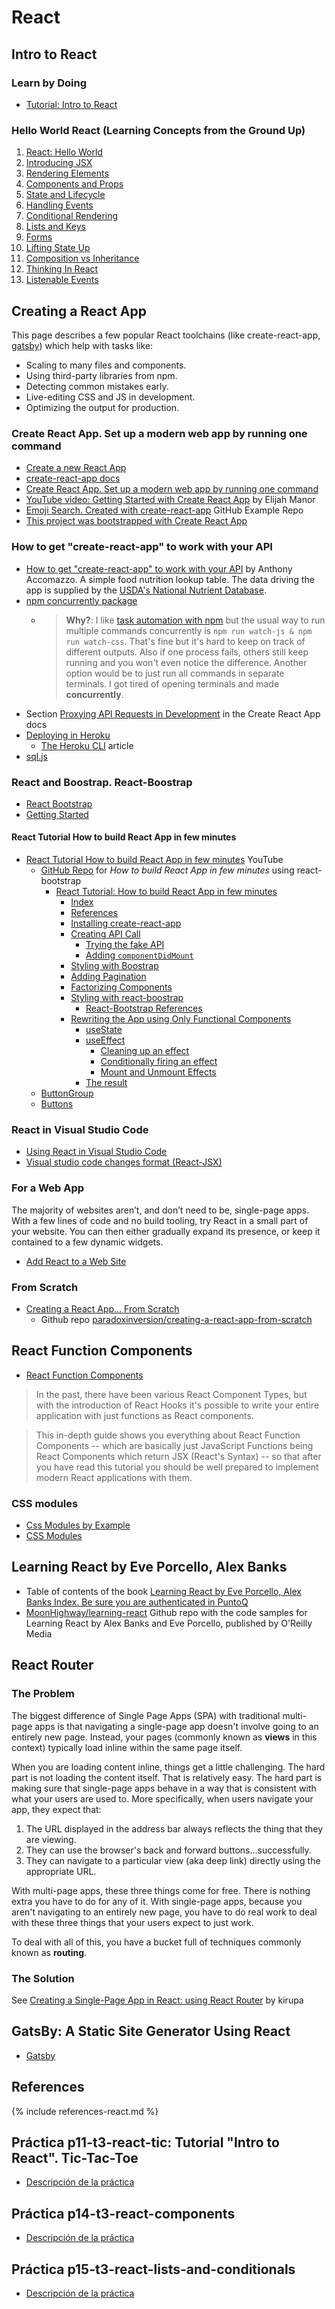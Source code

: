 # React

## Intro to React

###  Learn by Doing

* [Tutorial: Intro to React](https://reactjs.org/tutorial/tutorial.html)

### Hello World React (Learning Concepts from the Ground Up)

1. [React: Hello World](https://reactjs.org/docs/hello-world.html)
2. [Introducing JSX](https://reactjs.org/docs/introducing-jsx.html)
3. [Rendering Elements](https://reactjs.org/docs/rendering-elements.html)
4. [Components and Props](https://reactjs.org/docs/components-and-props.html)
5. [State and Lifecycle](https://reactjs.org/docs/state-and-lifecycle.html)
6. [Handling Events](https://reactjs.org/docs/handling-events.html)
7. [Conditional Rendering](https://reactjs.org/docs/conditional-rendering.html)
8.  [Lists and Keys](https://reactjs.org/docs/lists-and-keys.html)
9.  [Forms](https://reactjs.org/docs/forms.html)
10. [Lifting State Up](https://reactjs.org/docs/lifting-state-up.html)
11. [Composition vs Inheritance](https://reactjs.org/docs/composition-vs-inheritance.html)
12. [Thinking In React](https://reactjs.org/docs/thinking-in-react.html)
13. [Listenable Events](https://reactjs.org/docs/events.html)

## Creating a React App

This page describes a few popular React toolchains (like create-react-app, [gatsby](https://www.gatsbyjs.org/)) which help with tasks like:

- Scaling to many files and components.
- Using third-party libraries from npm.
- Detecting common mistakes early.
- Live-editing CSS and JS in development.
- Optimizing the output for production.



### Create React App. Set up a modern web app by running one command

* [Create a new React App](https://reactjs.org/docs/create-a-new-react-app.html)
* [create-react-app docs](https://create-react-app.dev/docs/getting-started)
* [Create React App. Set up a modern web app by running one command](https://create-react-app.dev/)
* [YouTube video: Getting Started with Create React App](https://youtu.be/eCz3rhsDG5s) by Elijah  Manor
* [Emoji Search. Created with create-react-app](https://github.com/ahfarmer/emoji-search) GitHub Example Repo
* [This project was bootstrapped with Create React App](https://github.com/facebook/create-react-app/blob/master/packages/react-scripts/template/README.md)


### How to get "create-react-app" to work with your API

* [How to get "create-react-app" to work with your API](https://www.newline.co/fullstack-react/articles/using-create-react-app-with-a-server/) by Anthony Accomazzo. A simple food nutrition lookup table. The data driving the app is supplied by the [USDA's National Nutrient Database](https://www.ars.usda.gov/northeast-area/beltsville-md/beltsville-human-nutrition-research-center/nutrient-data-laboratory/docs/usda-national-nutrient-database-for-standard-reference/).
* [npm concurrently package](https://github.com/kimmobrunfeldt/concurrently#readme)
  - > **Why?**: I like [task automation with npm](http://substack.net/task_automation_with_npm_run) but the usual way to run multiple commands concurrently is `npm run watch-js & npm run watch-css`. That's fine but it's hard to keep on track of different outputs. Also if one process fails, others still keep running and you won't even notice the difference. Another option would be to just run all commands in separate terminals. I got tired of opening terminals and made **concurrently**.
* Section [Proxying API Requests in Development](https://create-react-app.dev/docs/proxying-api-requests-in-development/) in the Create React App docs
* [Deploying in Heroku](https://github.com/fullstackreact/food-lookup-demo#deploying)
  * [The Heroku CLI](https://devcenter.heroku.com/articles/heroku-cli) article
* [sql.js](https://github.com/kripken/sql.js)
  
### React and Boostrap. React-Boostrap

* [React Bootstrap](https://react-bootstrap.github.io/)
* [Getting Started](https://react-bootstrap.github.io/getting-started/introduction)

#### React Tutorial How to build React App in few minutes

* [React Tutorial How to build React App in few minutes](https://youtu.be/SPM4xyYd9MI) YouTube
  * [GitHub Repo](https://github.com/ULL-MII-SYTWS-1920/how-to-build-a-react-app) for *How to build React App in few minutes* using react-bootstrap
      - [React Tutorial: How to build React App in few minutes](https://github.com/ULL-MII-SYTWS-1920/how-to-build-a-react-app#react-tutorial-how-to-build-react-app-in-few-minutes)
        - [Index](https://github.com/ULL-MII-SYTWS-1920/how-to-build-a-react-app#index)
        - [References](https://github.com/ULL-MII-SYTWS-1920/how-to-build-a-react-app#references)
        - [Installing create-react-app](https://github.com/ULL-MII-SYTWS-1920/how-to-build-a-react-app#installing-create-react-app)
        - [Creating API Call](https://github.com/ULL-MII-SYTWS-1920/how-to-build-a-react-app#creating-api-call)
          - [Trying the fake API](https://github.com/ULL-MII-SYTWS-1920/how-to-build-a-react-app#trying-the-fake-api)
          - [Adding `componentDidMount`](https://github.com/ULL-MII-SYTWS-1920/how-to-build-a-react-app#adding-componentdidmount)
        - [Styling with Boostrap](https://github.com/ULL-MII-SYTWS-1920/how-to-build-a-react-app#styling-with-boostrap)
        - [Adding Pagination](https://github.com/ULL-MII-SYTWS-1920/how-to-build-a-react-app#adding-pagination)
        - [Factorizing Components](https://github.com/ULL-MII-SYTWS-1920/how-to-build-a-react-app#factorizing-components)
        - [Styling with react-boostrap](https://github.com/ULL-MII-SYTWS-1920/how-to-build-a-react-app#styling-with-react-boostrap)
          - [React-Bootstrap References](https://github.com/ULL-MII-SYTWS-1920/how-to-build-a-react-app#react-bootstrap-references)
        - [Rewriting the App using Only Functional Components](https://github.com/ULL-MII-SYTWS-1920/how-to-build-a-react-app#rewriting-the-app-using-only-functional-components)
          - [useState](https://github.com/ULL-MII-SYTWS-1920/how-to-build-a-react-app#usestate)
          - [useEffect](https://github.com/ULL-MII-SYTWS-1920/how-to-build-a-react-app#useeffect)
            - [Cleaning up an effect](https://github.com/ULL-MII-SYTWS-1920/how-to-build-a-react-app#cleaning-up-an-effect)
            - [Conditionally firing an effect](https://github.com/ULL-MII-SYTWS-1920/how-to-build-a-react-app#conditionally-firing-an-effect)
            - [Mount and Unmount Effects](https://github.com/ULL-MII-SYTWS-1920/how-to-build-a-react-app#mount-and-unmount-effects)
          - [The result](https://github.com/ULL-MII-SYTWS-1920/how-to-build-a-react-app#the-result)
  * [ButtonGroup](https://react-bootstrap.github.io/components/button-group/)
  * [Buttons](https://react-bootstrap.github.io/components/buttons/)


### React in Visual Studio Code

* [Using React in Visual Studio Code](https://code.visualstudio.com/docs/nodejs/reactjs-tutorial)
* [Visual studio code changes format (React-JSX)](https://stackoverflow.com/questions/44993808/visual-studio-code-changes-format-react-jsx)

### For a Web App

The majority of websites aren’t, and don’t need to be, single-page apps. With a few lines of code and no build tooling, try React in a small part of your website. You can then either gradually expand its presence, or keep it contained to a few dynamic widgets.

* [Add React to a Web Site](https://reactjs.org/docs/add-react-to-a-website.html)

### From Scratch

* [Creating a React App… From Scratch](https://blog.usejournal.com/creating-a-react-app-from-scratch-f3c693b84658)
  - Github repo [paradoxinversion/creating-a-react-app-from-scratch](https://github.com/paradoxinversion/creating-a-react-app-from-scratch)

## React Function Components

* [React Function Components](https://www.robinwieruch.de/react-function-component#react-function-component-lifecycle)

>In the past, there have been various React Component Types, but with the introduction of React Hooks it's possible to write your entire application with just functions as React components.

>This in-depth guide shows you everything about React Function Components -- which are basically just JavaScript Functions being React Components which return JSX (React's Syntax) -- so that after you have read this tutorial you should be well prepared to implement modern React applications with them.

### CSS modules

* [Css Modules by Example](https://www.javascriptstuff.com/css-modules-by-example/)
* [CSS Modules](https://github.com/css-modules/css-modules)


## Learning React by Eve Porcello, Alex Banks 

* Table of contents of the book [Learning React by Eve Porcello, Alex Banks Index. Be sure you are authenticated in PuntoQ](learning-react.md)
* [MoonHighway/learning-react](https://github.com/moonhighway/learning-react) Github repo with the code samples for Learning React by Alex Banks and Eve Porcello, published by O'Reilly Media

## React Router

### The Problem

The biggest difference of Single Page Apps (SPA) with traditional multi-page apps is that navigating a single-page app doesn't involve going to an entirely new page. Instead, your pages (commonly known as **views** in this context) typically load inline within the same page itself.

When you are loading content inline, things get a little challenging. The hard part is not loading the content itself. That is relatively easy. The hard part is making sure that single-page apps behave in a way that is consistent with what your users are used to. More specifically, when users navigate your app, they expect that:

1. The URL displayed in the address bar always reflects the thing that they are viewing.
2. They can use the browser's back and forward buttons...successfully.
3. They can navigate to a particular view (aka deep link) directly using the appropriate URL.

With multi-page apps, these three things come for free. There is nothing extra you have to do for any of it. With single-page apps, because you aren't navigating to an entirely new page, you have to do real work to deal with these three things that your users expect to just work.

To deal with all of this, you have a bucket full of techniques commonly known as **routing**.

### The Solution 

See [Creating a Single-Page App in React: using React Router](https://www.kirupa.com/react/creating_single_page_app_react_using_react_router.htm) 
by kirupa  

## GatsBy: A Static Site Generator Using React

* [Gatsby](gatsby)

## References

{% include references-react.md %}
 

## Práctica p11-t3-react-tic: Tutorial "Intro to React". Tic-Tac-Toe 

* [Descripción de la práctica](practicas/p11-t3-react-tic)

## Práctica p14-t3-react-components

* [Descripción de la práctica](practicas/p14-t3-react-components/index.html)

## Práctica p15-t3-react-lists-and-conditionals

* [Descripción de la práctica](practicas/p15-t3-react-lists-and-conditionals/index.html)

